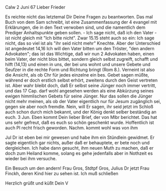  Calw 2 Juni 67
Lieber Frieder

Es reichte nicht das letztemal Dir Deine Fragen zu beantworten. Das mal Buch von dem Sam schreibt, ist eine Zusammenfassung der 4 evangel mit Erklärungen, die in den Text verwoben sind, und die namentlich dem Prediger Anhaltspunkte geben sollen. - Ich sage nicht, daß ich den Vater - ist nicht gleich mit "Ich bitte nicht". Zwar 15.15 steht auch so ein: Ich sage nicht, das so viel ist als "ihr seid nicht mehr" Knechte. Aber der Unterschied ist angedeutet 14,16 Ich will den Vater bitten um den Tröster, "den andern Advokaten"; das ist das Wichtige, daß wir nun 2 Advokaten haben, einen beim Vater, der nicht blos bittet, sondern gleich selbst zugreift, schafft und hilft (14,13) und einen in uns, der bei uns wohnt und unsere Gebete und Seufzer in die rechte Form und Richtung bringt (Rom 8.). Verneint ist also die Ansicht, als ob Chr für jedes einzelne ein bes. Gebet sagen müßte, während er doch erstlich selbst erhört, zweitens durch den Geist vertreten ist. Aber wahr bleibt doch, daß Er selbst seine Jünger noch immer vertritt, und das 17 Cap. darf wohl angesehen werden als eine Abkürzung seines ewigen himmlischen Gebets für seine Jünger. Nur das sollen die Jünger nicht mehr meinen, als ob der Vater eigentlich nur für Jesum zugänglich sei, gegen sie aber noch fremdle. Nein, will Er sagen, ihr seid jetzt im Schloß auch schon durch mich bekannt, und der König denkt selber beständig an euch. 
3 Jun. Eben kommt Dein lieber Brief, der von Mlbr berichtet. Das hat uns sehr gefreut, daß es euch so schön geschenkt wurde. Hoffentlich ist auch Pl recht frisch geworden. Nachm. kommt wohl was von ihm

Jul Dr ist eben bei mir gewesen und habe ihm ein Stündlein gewidmet. Er sagte eigentlich gar nichts, außer daß er behauptete, er bete noch und dergleichen. Ich habe dann gesucht, ihm neuen Muth zu machen, daß er doch zum Heiland komme, solang es gehe jedenfalls aber in Nothzeit es wieder bei ihm versuche.

Ein Besuch um den andern! Frau Gros, Stdtpf Gros, Julius Dr jetzt Frau Finckh, deren Kind hier zu sehen ist. Ich muß schließen

 Herzlich grüßt und küßt
 Dein V
